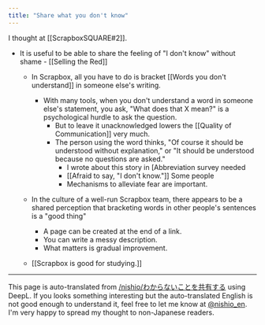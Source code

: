 ```yaml
---
title: "Share what you don't know"
---
```


I thought at [[ScrapboxSQUARE#2]].
- It is useful to be able to share the feeling of "I don't know" without shame
        - [[Selling the Red]]
    - In Scrapbox, all you have to do is bracket [[Words you don't understand]] in someone else's writing.
        - With many tools, when you don't understand a word in someone else's statement, you ask, "What does that X mean?" is a psychological hurdle to ask the question.
            - But to leave it unacknowledged lowers the [[Quality of Communication]] very much.
            - The person using the word thinks, "Of course it should be understood without explanation," or "It should be understood because no questions are asked."
                - I wrote about this story in [Abbreviation survey needed
                - [[Afraid to say, "I don't know."]] Some people
                - Mechanisms to alleviate fear are important.
    - In the culture of a well-run Scrapbox team, there appears to be a shared perception that bracketing words in other people's sentences is a "good thing"
        - A page can be created at the end of a link.
        - You can write a messy description.
        - What matters is gradual improvement.

    - [[Scrapbox is good for studying.]]

---
This page is auto-translated from [/nishio/わからないことを共有する](https://scrapbox.io/nishio/わからないことを共有する) using DeepL. If you looks something interesting but the auto-translated English is not good enough to understand it, feel free to let me know at [@nishio_en](https://twitter.com/nishio_en). I'm very happy to spread my thought to non-Japanese readers.